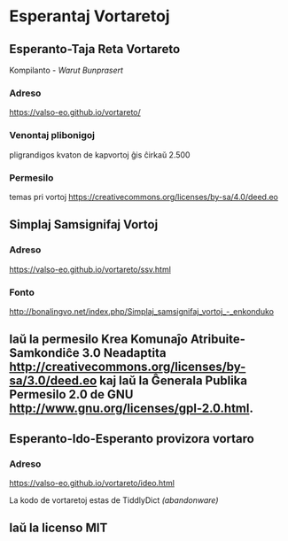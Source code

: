 # Esperantaj Vortaretoj

## Esperanto-Taja Reta Vortareto
Kompilanto - _Warut Bunprasert_
### Adreso
https://valso-eo.github.io/vortareto/
### Venontaj plibonigoj
pligrandigos kvaton de kapvortoj ĝis ĉirkaŭ 2.500
### Permesilo
temas pri vortoj
https://creativecommons.org/licenses/by-sa/4.0/deed.eo

## Simplaj Samsignifaj Vortoj
### Adreso 
https://valso-eo.github.io/vortareto/ssv.html
### Fonto 
http://bonalingvo.net/index.php/Simplaj_samsignifaj_vortoj_-_enkonduko
## laŭ la permesilo Krea Komunaĵo Atribuite-Samkondiĉe 3.0 Neadaptita <http://creativecommons.org/licenses/by-sa/3.0/deed.eo> kaj laŭ la Ĝenerala Publika Permesilo 2.0 de GNU <http://www.gnu.org/licenses/gpl-2.0.html>.

## Esperanto-Ido-Esperanto provizora vortaro
### Adreso
https://valso-eo.github.io/vortareto/ideo.html


La kodo de vortaretoj estas de TiddlyDict *(abandonware)*
## laŭ la licenso MIT
